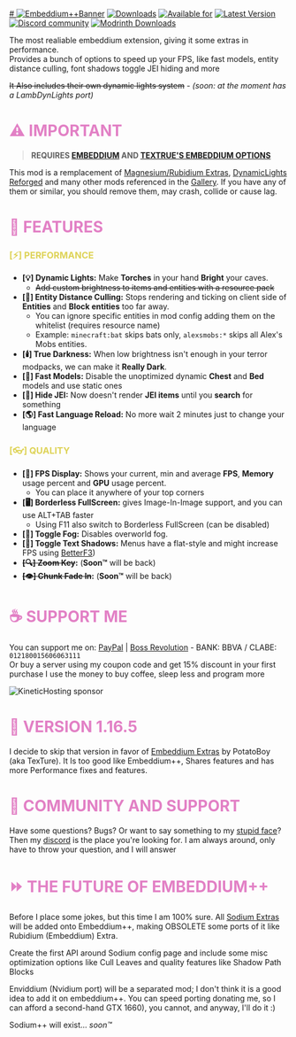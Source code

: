 [# ![Embeddium++Banner](https://i.imgur.com/oBLXT7n.png)](https://github.com/SrRapero720/EmbeddiumPlus)
[![Downloads](https://cf.way2muchnoise.eu/embeddiumplus.svg?badge_style=for_the_badge)](https://www.curseforge.com/minecraft/mc-mods/embeddiumplus)
[![Available for](https://cf.way2muchnoise.eu/versions/embeddiumplus.svg?badge_style=for_the_badge)](https://www.curseforge.com/minecraft/mc-mods/embeddiumplus/files)
[![Latest Version](https://img.shields.io/curseforge/v/931925?style=for-the-badge&label=curseforge&labelColor=%232d2d2d&color=%23e04e14&link=https%3A%2F%2Fwww.curseforge.com%2Fminecraft%2Fmc-mods%2Fwatermedia%2Ffiles)](https://www.curseforge.com/minecraft/mc-mods/embeddiumplus/files)
<br>
[![Discord community](https://dcbadge.vercel.app/api/server/cuYAzzZ)](https://discord.gg/cuYAzzZ)
[![Modrinth Downloads](https://img.shields.io/modrinth/dt/embeddiumplus?style=for-the-badge&logo=modrinth&label=MODRINTH&color=%231bd96a)](https://modrinth.com/mod/embeddiumplus)

The most realiable embeddium extension, giving it some extras in performance.<br>
Provides a bunch of options to speed up your FPS, like fast models, entity distance culling, font shadows toggle JEI hiding and more

~~It Also includes their own dynamic lights system~~ - *(soon: at the moment has a LambDynLights port)*

# <span style="color:#E280C5">⚠️ IMPORTANT</span>

> **REQUIRES [EMBEDDIUM](https://www.curseforge.com/minecraft/mc-mods/embeddium) AND [TEXTRUE'S EMBEDDIUM OPTIONS](https://www.curseforge.com/minecraft/mc-mods/textrues-embeddium-options)**

This mod is a remplacement of [Magnesium/Rubidium Extras](https://github.com/anthxnymc/MagnesiumExtras), 
[DynamicLights Reforged](https://github.com/anthxnymc/DynamicLightsReforged)
and many other mods referenced in the [Gallery](https://www.curseforge.com/minecraft/mc-mods/embeddiumplus/screenshots). 
If you have any of them or similar, you should remove them, may crash, collide or cause lag.

# <span style="color:#E280C5">🔧 FEATURES</span>

### <span style="color:#ded357">[⚡] PERFORMANCE</span>

- **[💡] Dynamic Lights:** Make **Torches** in your hand **Bright** your caves.
  - ~~Add custom brightness to items and entities with a resource pack~~
- **[🐄] Entity Distance Culling:** Stops rendering and ticking on client side of **Entities** and **Block entities** too far away.
  - You can ignore specific entities in mod config adding them on the whitelist (requires resource name)
  - Example: ``minecraft:bat`` skips bats only, `alexsmobs:*` skips all Alex's Mobs entities.
- **[🕯️] True Darkness:** When low brightness isn't enough in your terror modpacks, we can make it **Really Dark**.
- **[👟] Fast Models:** Disable the unoptimized dynamic **Chest** and **Bed** models and use static ones
- **[🔦] Hide JEI:** Now doesn't render **JEI items** until you **search** for something
- **[🌎] Fast Language Reload:** No more wait 2 minutes just to change your language

### <span style="color:#ded357">[👓] QUALITY</span>

- **[🧮] FPS Display:** Shows your current, min and average **FPS**, **Memory** usage percent and **GPU** usage percent.
    - You can place it anywhere of your top corners
- **[🖥️] Borderless FullScreen:** gives Image-In-Image support, and you can use ALT+TAB faster
    - Using F11 also switch to Borderless FullScreen (can be disabled)
- **[🌁] Toggle Fog:** Disables overworld fog.
- **[🔳] Toggle Text Shadows:** Menus have a flat-style and might increase FPS using [BetterF3](https://www.curseforge.com/minecraft/mc-mods/betterf3))
- **~~[🔍] Zoom Key~~:** (**Soon™️** will be back)
- **~~[👁️] Chunk Fade In~~:** (**Soon™️** will be back)


# <span style="color:#E280C5">☕ SUPPORT ME</span>

You can support me on: 
[PayPal](https://paypal.me/SrRapero720) | 
[Boss Revolution](https://www.bossrevolution.com/es-us/country/mexico/send-money) - BANK: BBVA / CLABE: `012180015606063111`<br>
Or buy a server using my coupon code and get 15% discount in your first purchase
I use the money to buy coffee, sleep less and program more

![KineticHosting sponsor](https://media.discordapp.net/attachments/1076151535291088916/1107066110492278856/watermods.png "KineticHosting sponsor code WATERMoDS")

# <span style="color:#E280C5">🔰 VERSION 1.16.5</span>

I decide to skip that version in favor of
[Embeddium Extras](https://www.curseforge.com/minecraft/mc-mods/embeddium-extras) by PotatoBoy (aka TexTure).
It Is too good like Embeddium++, Shares features and has more Performance fixes and features.

# <span style="color:#E280C5">👥 COMMUNITY AND SUPPORT</span>

Have some questions?
Bugs? 
Or want to say something to my [stupid face](https://www.youtube.com/watch?v=4NqHV1BpQHQ)? 
Then my [discord](https://discord.gg/cuYAzzZ) is the place you're looking for.
I am always around, only have to throw your question, and I will answer

# <span style="color:#E280C5">⏩ THE FUTURE OF EMBEDDIUM++</span>

Before I place some jokes, but this time I am 100% sure. 
All [Sodium Extras](https://www.curseforge.com/minecraft/mc-mods/sodium-extra) will be added
onto Embeddium++, making OBSOLETE some ports of it like Rubidium (Embeddium) Extra.

Create the first API around Sodium config page and include some misc optimization options like Cull Leaves
and quality features like Shadow Path Blocks

Enviddium (Nvidium port) will be a separated mod; I don't think it is a good idea to add it on embeddium++.
You can speed porting donating me, so I can afford a second-hand GTX 1660), you cannot, and anyway, I'll do it :)

Sodium++ will exist... *soon™️*